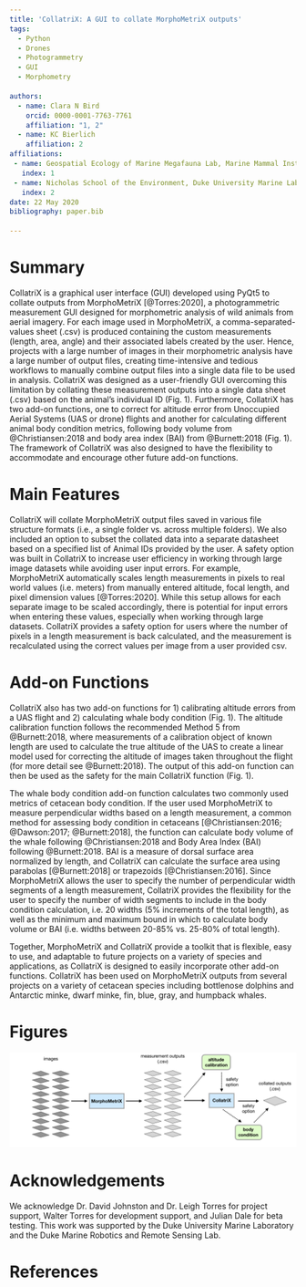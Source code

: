 ```yaml
---
title: 'CollatriX: A GUI to collate MorphoMetriX outputs'
tags:
  - Python
  - Drones
  - Photogrammetry
  - GUI
  - Morphometry

authors:
  - name: Clara N Bird
    orcid: 0000-0001-7763-7761
    affiliation: "1, 2"
  - name: KC Bierlich
    affiliation: 2
affiliations:
 - name: Geospatial Ecology of Marine Megafauna Lab, Marine Mammal Institute, Department of Fisheries and Wildlife, Oregon State University
   index: 1
 - name: Nicholas School of the Environment, Duke University Marine Laboratory
   index: 2
date: 22 May 2020
bibliography: paper.bib

---
```


# Summary

CollatriX is a graphical user interface (GUI) developed using PyQt5 to collate outputs from MorphoMetriX [@Torres:2020], a photogrammetric measurement GUI designed for morphometric analysis of wild animals from aerial imagery. For each image used in MorphoMetriX, a comma-separated-values sheet (.csv) is produced containing the custom measurements (length, area, angle) and their associated labels created by the user. Hence, projects with a large number of images in their morphometric analysis have a large number of output files, creating time-intensive and tedious workflows to manually combine output files into a single data file to be used in analysis. CollatriX was designed as a user-friendly GUI overcoming this limitation by collating these measurement outputs into a single data sheet (.csv) based on the animal’s individual ID (Fig. 1). Furthermore, CollatriX has two add-on functions, one to correct for altitude error from Unoccupied Aerial Systems (UAS or drone) flights and another for calculating different animal body condition metrics, following body volume from @Christiansen:2018 and body area index (BAI) from @Burnett:2018 (Fig. 1). The framework of CollatriX was also designed to have the flexibility to accommodate and encourage other future add-on functions.

# Main Features

CollatriX will collate MorphoMetriX output files saved in various file structure formats (i.e., a single folder vs. across multiple folders). We also included an option to subset the collated data into a separate datasheet based on a specified list of Animal IDs provided by the user. A safety option was built in CollatriX to increase user efficiency in working through large image datasets while avoiding user input errors. For example, MorphoMetriX automatically scales length measurements in pixels to real world values (i.e. meters) from manually entered altitude, focal length, and pixel dimension values [@Torres:2020]. While this setup allows for each separate image to be scaled accordingly, there is potential for input errors when entering these values, especially when working through large datasets. CollatriX provides a safety option for users where the number of pixels in a length measurement is back calculated, and the measurement is recalculated using the correct values per image from a user provided csv.

# Add-on Functions

CollatriX also has two add-on functions for 1) calibrating altitude errors from a UAS flight and 2) calculating whale body condition (Fig. 1). The altitude calibration function follows the recommended Method 5 from @Burnett:2018, where measurements of a calibration object of known length are used to calculate the true altitude of the UAS to create a linear model used for correcting the altitude of images taken throughout the flight (for more detail see @Burnett:2018). The output of this add-on function can then be used as the safety for the main CollatriX function (Fig. 1).

The whale body condition add-on function calculates two commonly used metrics of cetacean body condition. If the user used MorphoMetriX to measure perpendicular widths based on a length measurement, a common method for assessing body condition in cetaceans [@Christiansen:2016; @Dawson:2017; @Burnett:2018], the function can calculate body volume of the whale following @Christiansen:2018 and Body Area Index (BAI) following @Burnett:2018. BAI is a measure of dorsal surface area normalized by length, and CollatriX can calculate the surface area using parabolas [@Burnett:2018] or trapezoids [@Christiansen:2016]. Since MorphoMetriX allows the user to specify the number of perpendicular width segments of a length measurement, CollatriX provides the flexibility for the user to specify the number of width segments to include in the body condition calculation, i.e. 20 widths (5% increments of the total length), as well as the minimum and maximum bound in which to calculate body volume or BAI (i.e. widths between 20-85% vs. 25-80% of total length).

Together, MorphoMetriX and CollatriX provide a toolkit that is flexible, easy to use, and adaptable to future projects on a variety of species and applications, as CollatriX is designed to easily incorporate other add-on functions. CollatriX has been used on MorphoMetriX outputs from several projects on a variety of cetacean species including bottlenose dolphins and Antarctic minke, dwarf minke, fin, blue, gray, and humpback whales.

# Figures

![Basic overview of CollatriX workflow using measurement outputs from MorphoMetriX (Torres and Bierlich 2020) Measurement outputs are collated into a single output file based on the ‘Image ID’. Solid arrows represent main pathway, dotted arrows represent pathway including the add-on functions (green boxes).](../images/Figure1.png)

# Acknowledgements

We acknowledge Dr. David Johnston and Dr. Leigh Torres for project support, Walter Torres for development support, and Julian Dale for beta testing. This work was supported by the Duke University Marine Laboratory and the Duke Marine Robotics and Remote Sensing Lab.


# References
